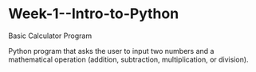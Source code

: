 # Week-1--Intro-to-Python

Basic Calculator Program

Python program that asks the user to input two numbers and a mathematical operation (addition, subtraction, multiplication, or division).

